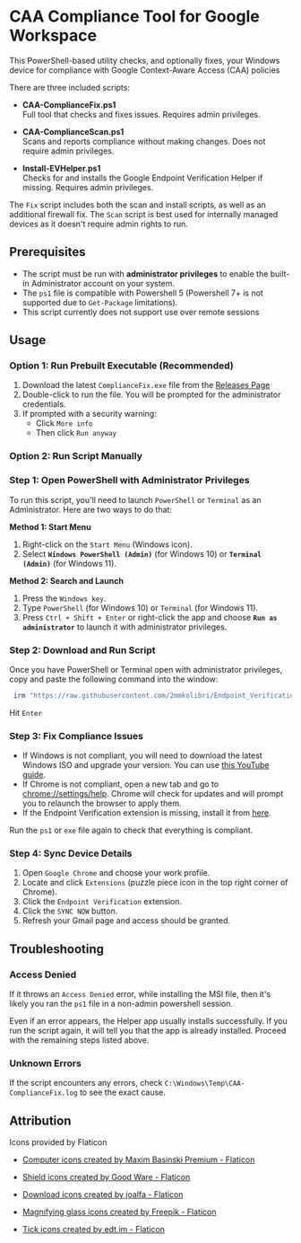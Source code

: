 # CAA Compliance Tool for Google Workspace

This PowerShell-based utility checks, and optionally fixes, your Windows device for compliance with Google Context-Aware Access (CAA) policies

There are three included scripts:

- **CAA-ComplianceFix.ps1**  
  Full tool that checks and fixes issues. Requires admin privileges.
  
- **CAA-ComplianceScan.ps1**  
  Scans and reports compliance without making changes. Does not require admin privileges.
  
- **Install-EVHelper.ps1**  
  Checks for and installs the Google Endpoint Verification Helper if missing. Requires admin privileges.


The `Fix` script includes both the scan and install scripts, as well as an additional firewall fix. The `Scan` script is best used for internally managed devices as it doesn't require admin rights to run.

## Prerequisites

- The script must be run with **administrator privileges** to enable the built-in Administrator account on your system.
- The `ps1` file is compatible with Powershell 5 (Powershell 7+ is not supported due to `Get-Package` limitations).
- This script currently does not support use over remote sessions

## Usage

### **Option 1: Run Prebuilt Executable (Recommended)**

1. Download the latest `ComplianceFix.exe` file from the [Releases Page](https://github.com/2mmkolibri/Endpoint_Verification/releases/tag/v1.0.0)
2. Double-click to run the file. You will be prompted for the administrator credentials.
3. If prompted with a security warning:
   - Click `More info`
   - Then click `Run anyway`

### **Option 2: Run Script Manually**

### Step 1: Open PowerShell with Administrator Privileges

To run this script, you'll need to launch `PowerShell` or `Terminal` as an Administrator. Here are two ways to do that:

**Method 1: Start Menu**

1. Right-click on the `Start Menu` (Windows icon).
2. Select **`Windows PowerShell (Admin)`** (for Windows 10) or **`Terminal (Admin)`** (for Windows 11).

**Method 2: Search and Launch**

1. Press the `Windows key`.
2. Type `PowerShell` (for Windows 10) or `Terminal` (for Windows 11).
3. Press `Ctrl + Shift + Enter` or right-click the app and choose **`Run as administrator`** to launch it with administrator privileges.

### Step 2: Download and Run Script

Once you have PowerShell or Terminal open with administrator privileges, copy and paste the following command into the window:

```powershell
 irm "https://raw.githubusercontent.com/2mmkolibri/Endpoint_Verification/feature/caa-compliance/CAA-ComplianceFix.ps1" | iex
```
Hit `Enter`

###  Step 3: Fix Compliance Issues

- If Windows is not compliant, you will need to download the latest Windows ISO and upgrade your version. You can use [this YouTube guide](https://youtu.be/dofyWO7msDA?t=689).
- If Chrome is not compliant, open a new tab and go to [chrome://settings/help](chrome://settings/help). Chrome will check for updates and will prompt you to relaunch the browser to apply them.
- If the Endpoint Verification extension is missing, install it from [here](https://chromewebstore.google.com/detail/endpoint-verification/callobklhcbilhphinckomhgkigmfocg).

Run the `ps1` or `exe` file again to check that everything is compliant.

### Step 4: Sync Device Details

1. Open `Google Chrome` and choose your work profile.
2. Locate and click `Extensions` (puzzle piece icon in the top right corner of Chrome).
3. Click the `Endpoint Verification` extension.
4. Click the `SYNC NOW` button.
5. Refresh your Gmail page and access should be granted.

## Troubleshooting

### Access Denied
If it throws an `Access Denied` error, while installing the MSI file, then it's likely you ran the `ps1` file in a non-admin powershell session.

Even if an error appears, the Helper app usually installs successfully. If you run the script again, it will tell you that the app is already installed. Proceed with the remaining steps listed above.

### Unknown Errors
If the script encounters any errors, check `C:\Windows\Temp\CAA-ComplianceFix.log` to see the exact cause.

## Attribution

Icons provided by Flaticon

 - <a href="https://www.flaticon.com/free-icons/computer" title="computer icons">Computer icons created by Maxim Basinski Premium - Flaticon</a>

- <a href="https://www.flaticon.com/free-icons/shield" title="shield icons">Shield icons created by Good Ware - Flaticon</a>

- <a href="https://www.flaticon.com/free-icons/download" title="download icons">Download icons created by joalfa - Flaticon</a>

- <a href="https://www.flaticon.com/free-icons/magnifying-glass" title="magnifying glass icons">Magnifying glass icons created by Freepik - Flaticon</a>

- <a href="https://www.flaticon.com/free-icons/tick" title="tick icons">Tick icons created by edt.im - Flaticon</a>